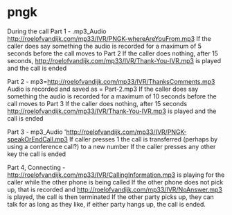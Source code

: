 # pngk

During the call
Part 1 - .mp3_Audio http://roelofvandijk.com/mp33/IVR/PNGK-whereAreYouFrom.mp3 
If the caller does say something the audio is recorded for a maximum of 5 seconds before the call moves to Part 2
If the caller does nothing, after 15 seconds,  http://roelofvandijk.com/mp33/IVR/Thank-You-IVR.mp3  is played and the call is ended

Part 2 - mp3=http://roelofvandijk.com/mp33/IVR/ThanksComments.mp3
Audio is recorded and saved as =  Part-2.mp3
If the caller does say something the audio is recorded for a maximum of 10 seconds before the call moves to Part 3
If the caller does nothing, after 15 seconds http://roelofvandijk.com/mp33/IVR/Thank-You-IVR.mp3  is played and the call is ended

Part 3 - mp3_Audio 'http://roelofvandijk.com/mp33/IVR/PNGK-speakOrEndCall.mp3 
    If caller presses 1 the call is transferred (perhaps by using a conference call?) to a new number
    If the caller presses any other key the call is ended

Part 4, Connecting - 
    http://roelofvandijk.com/mp33/IVR/CallingInformation.mp3 is playing for the caller while the other phone is being called
If the other phone does not pick up, that is recorded and http://roelofvandijk.com/mp33/IVR/NoAnswer.mp3 is played, the call is then terminated
If the other party picks up, they can talk for as long as they like, 
if either party hangs up, the call is ended. 
